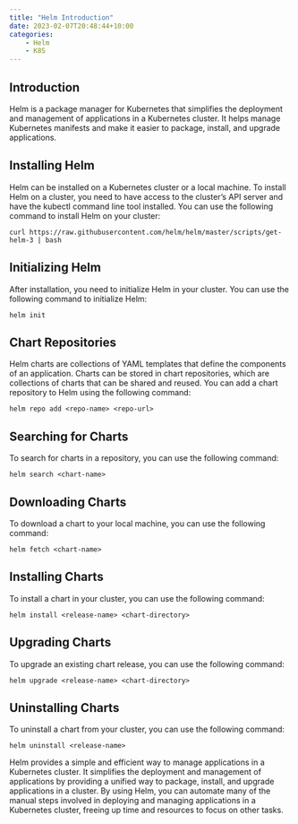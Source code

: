 ```yaml
---
title: "Helm Introduction"
date: 2023-02-07T20:48:44+10:00
categories:
    - Helm
    - K8S
---
```


## Introduction

Helm is a package manager for Kubernetes that simplifies the deployment and management of applications in a Kubernetes cluster. It helps manage Kubernetes manifests and make it easier to package, install, and upgrade applications.

## Installing Helm

Helm can be installed on a Kubernetes cluster or a local machine. To install Helm on a cluster, you need to have access to the cluster’s API server and have the kubectl command line tool installed. You can use the following command to install Helm on your cluster:
```
curl https://raw.githubusercontent.com/helm/helm/master/scripts/get-helm-3 | bash
```

## Initializing Helm

After installation, you need to initialize Helm in your cluster. You can use the following command to initialize Helm:

```
helm init
```

## Chart Repositories

Helm charts are collections of YAML templates that define the components of an application. Charts can be stored in chart repositories, which are collections of charts that can be shared and reused. You can add a chart repository to Helm using the following command:

```
helm repo add <repo-name> <repo-url>
```

## Searching for Charts

To search for charts in a repository, you can use the following command:

```
helm search <chart-name>
```

## Downloading Charts

To download a chart to your local machine, you can use the following command:

```
helm fetch <chart-name>
```

## Installing Charts
To install a chart in your cluster, you can use the following command:

```
helm install <release-name> <chart-directory>
```

## Upgrading Charts

To upgrade an existing chart release, you can use the following command:

```
helm upgrade <release-name> <chart-directory>
```

## Uninstalling Charts

To uninstall a chart from your cluster, you can use the following command:

```
helm uninstall <release-name>
```

Helm provides a simple and efficient way to manage applications in a Kubernetes cluster. It simplifies the deployment and management of applications by providing a unified way to package, install, and upgrade applications in a cluster. By using Helm, you can automate many of the manual steps involved in deploying and managing applications in a Kubernetes cluster, freeing up time and resources to focus on other tasks.
